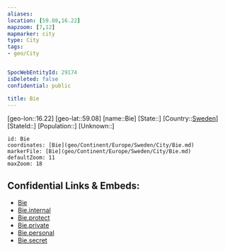 ```yaml
---
aliases: 
location: [59.08,16.22]
mapzoom: [7,12] 
mapmarker: city 
type: City
tags:
- geo/City


SpocWebEntityId: 29174
isDeleted: false
confidential: public

title: Bie
---
```

[geo-lon::16.22]
[geo-lat::59.08]
[name::Bie]
[State::]
[Country::[Sweden](geo/Continent/Europe/Sweden.md)]
[StateId::]
[Population::]
[Unknown::]


```leaflet
id: Bie
coordinates: [Bie](geo/Continent/Europe/Sweden/City/Bie.md)
markerFile: [Bie](geo/Continent/Europe/Sweden/City/Bie.md)
defaultZoom: 11 
maxZoom: 18
```


## Confidential Links & Embeds: 
- [Bie](../../../../../../_public/geo/Continent/Europe/Sweden/City/Bie.md) 
- [Bie.internal](../../../../../../_internal/geo/Continent/Europe/Sweden/City/Bie.internal.md) 
- [Bie.protect](../../../../../../_protect/geo/Continent/Europe/Sweden/City/Bie.protect.md) 
- [Bie.private](../../../../../../_private/geo/Continent/Europe/Sweden/City/Bie.private.md) 
- [Bie.personal](../../../../../../_personal/geo/Continent/Europe/Sweden/City/Bie.personal.md) 
- [Bie.secret](../../../../../../_secret/geo/Continent/Europe/Sweden/City/Bie.secret.md) 
